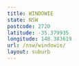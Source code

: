 ```yaml
---
title: WINDOWIE
state: NSW
postcode: 2720
latitude: -35.379935
longitude: 148.383619
url: /nsw/windowie/
layout: suburb
---
```

